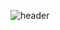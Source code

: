 ![header](https://capsule-render.vercel.app/api?type=wave&color=gradient&height=300&section=header&text=ChoiHaeun%20&fontSize=90)
